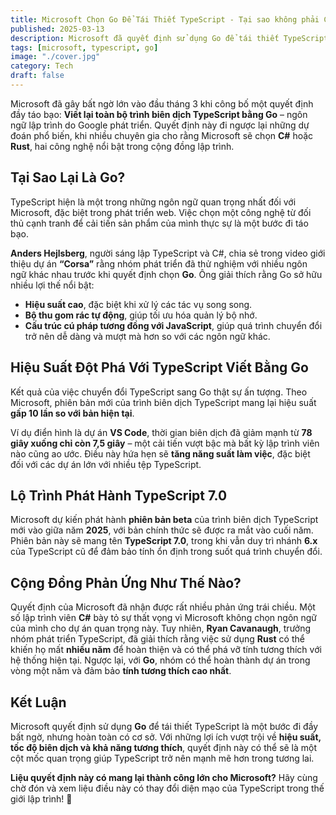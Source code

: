 ```yaml
---
title: Microsoft Chọn Go Để Tái Thiết TypeScript - Tại sao không phải C# hay Rust?
published: 2025-03-13
description: Microsoft đã quyết định sử dụng Go để tái thiết TypeScript, một quyết định bất ngờ nhưng có cơ sở. Hãy cùng tìm hiểu lý do và kết quả của dự án này!
tags: [microsoft, typescript, go]
image: "./cover.jpg"
category: Tech
draft: false
---
```


Microsoft đã gây bất ngờ lớn vào đầu tháng 3 khi công bố một quyết định đầy táo bạo: **Viết lại toàn bộ trình biên dịch TypeScript bằng Go** – ngôn ngữ lập trình do Google phát triển. Quyết định này đi ngược lại những dự đoán phổ biến, khi nhiều chuyên gia cho rằng Microsoft sẽ chọn **C#** hoặc **Rust**, hai công nghệ nổi bật trong cộng đồng lập trình.

## **Tại Sao Lại Là Go?**

TypeScript hiện là một trong những ngôn ngữ quan trọng nhất đối với Microsoft, đặc biệt trong phát triển web. Việc chọn một công nghệ từ đối thủ cạnh tranh để cải tiến sản phẩm của mình thực sự là một bước đi táo bạo.

**Anders Hejlsberg**, người sáng lập TypeScript và C#, chia sẻ trong video giới thiệu dự án **“Corsa”** rằng nhóm phát triển đã thử nghiệm với nhiều ngôn ngữ khác nhau trước khi quyết định chọn **Go**. Ông giải thích rằng Go sở hữu nhiều lợi thế nổi bật:

- **Hiệu suất cao**, đặc biệt khi xử lý các tác vụ song song.
- **Bộ thu gom rác tự động**, giúp tối ưu hóa quản lý bộ nhớ.
- **Cấu trúc cú pháp tương đồng với JavaScript**, giúp quá trình chuyển đổi trở nên dễ dàng và mượt mà hơn so với các ngôn ngữ khác.

## **Hiệu Suất Đột Phá Với TypeScript Viết Bằng Go**

Kết quả của việc chuyển đổi TypeScript sang Go thật sự ấn tượng. Theo Microsoft, phiên bản mới của trình biên dịch TypeScript mang lại hiệu suất **gấp 10 lần so với bản hiện tại**.

Ví dụ điển hình là dự án **VS Code**, thời gian biên dịch đã giảm mạnh từ **78 giây xuống chỉ còn 7,5 giây** – một cải tiến vượt bậc mà bất kỳ lập trình viên nào cũng ao ước. Điều này hứa hẹn sẽ **tăng năng suất làm việc**, đặc biệt đối với các dự án lớn với nhiều tệp TypeScript.

## **Lộ Trình Phát Hành TypeScript 7.0**

Microsoft dự kiến phát hành **phiên bản beta** của trình biên dịch TypeScript mới vào giữa năm **2025**, với bản chính thức sẽ được ra mắt vào cuối năm. Phiên bản này sẽ mang tên **TypeScript 7.0**, trong khi vẫn duy trì nhánh **6.x** của TypeScript cũ để đảm bảo tính ổn định trong suốt quá trình chuyển đổi.

## **Cộng Đồng Phản Ứng Như Thế Nào?**

Quyết định của Microsoft đã nhận được rất nhiều phản ứng trái chiều. Một số lập trình viên **C#** bày tỏ sự thất vọng vì Microsoft không chọn ngôn ngữ của mình cho dự án quan trọng này. Tuy nhiên, **Ryan Cavanaugh**, trưởng nhóm phát triển TypeScript, đã giải thích rằng việc sử dụng **Rust** có thể khiến họ mất **nhiều năm** để hoàn thiện và có thể phá vỡ tính tương thích với hệ thống hiện tại. Ngược lại, với **Go**, nhóm có thể hoàn thành dự án trong vòng một năm và đảm bảo **tính tương thích cao nhất**.

## **Kết Luận**

Microsoft quyết định sử dụng **Go** để tái thiết TypeScript là một bước đi đầy bất ngờ, nhưng hoàn toàn có cơ sở. Với những lợi ích vượt trội về **hiệu suất, tốc độ biên dịch và khả năng tương thích**, quyết định này có thể sẽ là một cột mốc quan trọng giúp TypeScript trở nên mạnh mẽ hơn trong tương lai.

**Liệu quyết định này có mang lại thành công lớn cho Microsoft?** Hãy cùng chờ đón và xem liệu điều này có thay đổi diện mạo của TypeScript trong thế giới lập trình! 🚀
